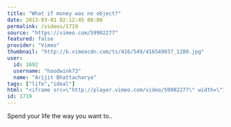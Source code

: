 ```yaml
---
title: "What if money was no object?"
date: 2013-03-01 02:12:45 00:00
permalink: /videos/1719
source: "https://vimeo.com/59902277"
featured: false
provider: "Vimeo"
thumbnail: "http://b.vimeocdn.com/ts/416/549/416549037_1280.jpg"
user:
  id: 1692
  username: "hoodwink73"
  name: "Arijit Bhattacharya"
tags: ["life","ideal"]
html: "<iframe src=\"http://player.vimeo.com/video/59902277\" width=\"1280\" height=\"720\" frameborder=\"0\" webkitAllowFullScreen mozallowfullscreen allowFullScreen></iframe>"
id: 1719
---
```


Spend your life the way you want to..